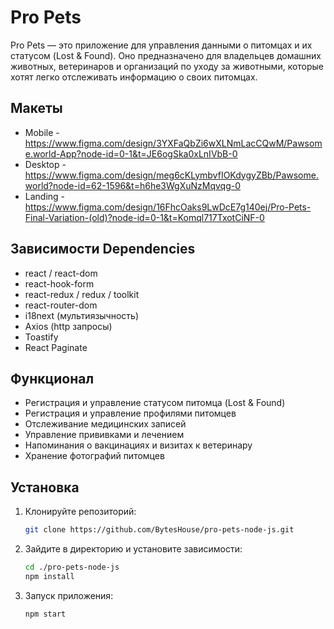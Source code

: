 # Pro Pets

Pro Pets — это приложение для управления данными о питомцах и их статусом (Lost & Found). Оно предназначено для владельцев домашних животных, ветеринаров и организаций по уходу за животными, которые хотят легко отслеживать информацию о своих питомцах.

## Макеты
- Mobile  - https://www.figma.com/design/3YXFaQbZi6wXLNmLacCQwM/Pawsome.world-App?node-id=0-1&t=JE6ogSka0xLnIVbB-0
- Desktop - https://www.figma.com/design/meg6cKLymbvfIOKdygyZBb/Pawsome.world?node-id=62-1596&t=h6he3WgXuNzMqvqg-0
- Landing - https://www.figma.com/design/16FhcOaks9LwDcE7g140ej/Pro-Pets-Final-Variation-(old)?node-id=0-1&t=Komql717TxotCiNF-0

## Зависимости Dependencies
- react / react-dom
- react-hook-form
- react-redux / redux / toolkit
- react-router-dom
- i18next (мультиязычность)
- Axios (http запросы)
- Toastify
- React Paginate
  
## Функционал
- Регистрация и управление статусом питомца (Lost & Found)
- Регистрация и управление профилями питомцев
- Отслеживание медицинских записей
- Управление прививками и лечением
- Напоминания о вакцинациях и визитах к ветеринару
- Хранение фотографий питомцев

## Установка

1. Клонируйте репозиторий:
   ```bash
   git clone https://github.com/BytesHouse/pro-pets-node-js.git

2. Зайдите в директорию и установите зависимости:
   ```bash
   cd ./pro-pets-node-js
   npm install
   ```
3. Запуск приложения:
   ```bash
   npm start
   ```
